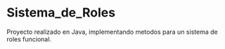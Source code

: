 # Sistema_de_Roles
Proyecto realizado en Java, implementando metodos para un sistema de roles funcional.
